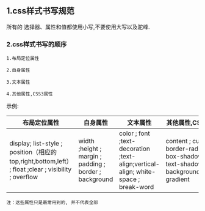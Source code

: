 
## **1.css样式书写规范**
所有的 选择器、属性和值都使用小写,不要使用大写以及驼峰.
### **2.css样式书写的顺序**

    1.布局定位属性

    2.自身属性

    3.文本属性

    4.其他属性,CSS3属性

示例:

<table>
        <thead>
          <tr>
            <th>布局定位属性</th>
            <th>自身属性</th>
            <th>文本属性</th>
            <th>其他属性,CSS3属性</th>
          </tr>
        </thead>
        <tbody>
            <tr>
                <td style = "width:25%">
                display; list-style ; position（相应的top,right,bottom,left） ; float ;clear  ; visibility ; overflow
                </td>
                <td style = "width:25%">width ;height ; margin ; padding ; border ; background</td>
                <td style = "width:25%">color ; font ;text-decoration ;text-align;vertical-align; white- space ; break-word</td>
                <td style = "width:25%">content ; cursor ; border-radius ; box-shadow ; text-shadow ; background:linear-gradient</td>
            </tr>
         </tbody>
</table>

    注：这些属性只是最常用到的, 并不代表全部
